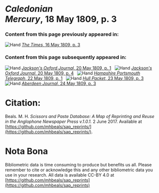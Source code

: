 # *Caledonian Mercury*, 18 May 1809, p. 3  
  
### Content from this page previously appeared in:  
![Hand](http://scissorsandpaste.net/wp-content/uploads/2017/06/smallhandpointer.png) [*The Times*, 16 May 1809, p. 3](https://mhbeals.github.io/sap_html/The-Times/The-Times-16-May-1809-p-3)  
  
### Content from this page subsequently appeared in:  
![Hand](http://scissorsandpaste.net/wp-content/uploads/2017/06/smallhandpointer.png) [*Jackson's Oxford Journal*, 20 May 1809, p. 1](https://mhbeals.github.io/sap_html/Jackson's-Oxford-Journal/Jackson's-Oxford-Journal-20-May-1809-p-1)  
![Hand](http://scissorsandpaste.net/wp-content/uploads/2017/06/smallhandpointer.png) [*Jackson's Oxford Journal*, 20 May 1809, p. 4](https://mhbeals.github.io/sap_html/Jackson's-Oxford-Journal/Jackson's-Oxford-Journal-20-May-1809-p-4)  
![Hand](http://scissorsandpaste.net/wp-content/uploads/2017/06/smallhandpointer.png) [*Hampshire Portsmouth Telegraph*, 22 May 1809, p. 1](https://mhbeals.github.io/sap_html/Hampshire-Portsmouth-Telegraph/Hampshire-Portsmouth-Telegraph-22-May-1809-p-1)  
![Hand](http://scissorsandpaste.net/wp-content/uploads/2017/06/smallhandpointer.png) [*Hull Packet*, 23 May 1809, p. 3](https://mhbeals.github.io/sap_html/Hull-Packet/Hull-Packet-23-May-1809-p-3)  
![Hand](http://scissorsandpaste.net/wp-content/uploads/2017/06/smallhandpointer.png) [*Aberdeen Journal*, 24 May 1809, p. 3](https://mhbeals.github.io/sap_html/Aberdeen-Journal/Aberdeen-Journal-24-May-1809-p-3)  


# Citation: 

Beals. M. H. *Scissors and Paste Database: A Map of Reprinting and Reuse in the Anglophone Newspaper Press v.1.0.1.* 2 June 2017. Available at [https://github.com/mhbeals/sap_reprints/](https://github.com/mhbeals/sap_reprints/). 

# Nota Bona

Bibliometric data is time consuming to produce but benefits us all. Please remember to cite or acknowledge this and any other bibliometric data you use in your research. All data is available CC-BY 4.0 at [https://github.com/mhbeals/sap_reprints](https://github.com/mhbeals/sap_reprints)